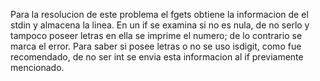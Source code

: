 Para la resolucion de este problema el fgets obtiene la informacion de el stdin y almacena la linea. 
En un if se examina si no es nula, de no serlo y tampoco poseer letras en ella se imprime el numero; de lo contrario se marca el error.
Para saber si posee letras o no se uso isdigit, como fue recomendado, de no ser int se envia esta informacion al if previamente mencionado.
